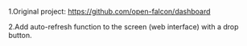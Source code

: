 1.Original project:
https://github.com/open-falcon/dashboard

2.Add auto-refresh function to the screen (web interface) with a drop button. 
